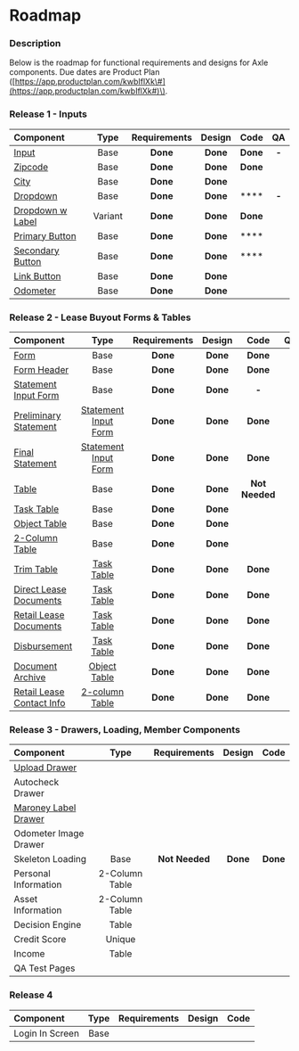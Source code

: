# Roadmap

### Description

Below is the roadmap for functional requirements and designs for Axle components. Due dates are Product Plan \([https://app.productplan.com/kwbIflXk\#](https://app.productplan.com/kwbIflXk#)\).

### Release 1 - Inputs

| Component | Type | Requirements | Design | Code | QA |
| :--- | :---: | :---: | :---: | :---: | :---: |
| [Input](../ingredients/input/) | Base | **Done** | **Done** | **Done** | **-** |
| [Zipcode ](../ingredients/input/zipcode.md) | Base  | **Done** | **Done** | **Done** |  |
| [City ](../ingredients/input/city.md) | Base  | **Done** | **Done** |  |  |
| [Dropdown](../ingredients/dropdown/) | Base  | **Done** | **Done** | \*\*\*\* | **-** |
| [Dropdown w Label](../ingredients/dropdown/dropdown-with-label.md) | Variant | **Done** | **Done** | **Done** |  |
| [Primary Button](../ingredients/button/primary-button.md) | Base  | **Done** | **Done** | \*\*\*\* |  |
| [Secondary Button](../ingredients/button/secondary-button.md) | Base  | **Done** | **Done** | \*\*\*\* |  |
| [Link Button](../ingredients/button/link-button.md) | Base  | **Done** | **Done** |  |  |
| [Odometer](../ingredients/input/odometer-mileage.md) | Base  | **Done** | **Done** |  |  |

### Release 2 - Lease Buyout Forms & Tables

| Component | Type | Requirements | Design | Code | QA |
| :--- | :---: | :---: | :---: | :---: | :--- |
| [Form](../ingredients/form/) | Base  | **Done** | **Done** | **Done** |  |
| [Form Header](../recipe/header/) | Base  | **Done** | **Done** | **Done** |  |
| [Statement Input Form](../ingredients/form/preliminary-and-final-statements.md) | Base | **Done** | **Done** | **-** |  |
| [Preliminary Statement](../recipe/form-receipe/statement-input-form-templates/lbo-preliminary-statement.md) | [Statement Input Form](../ingredients/form/preliminary-and-final-statements.md) | **Done** | **Done** | **Done** |  |
| [Final Statement](../recipe/form-receipe/statement-input-form-templates/lbo-final-statement.md) | [Statement Input Form](../ingredients/form/preliminary-and-final-statements.md) | **Done** | **Done** | **Done** |  |
| [Table](../ingredients/task-tables/) | Base | **Done** | **Done** | **Not Needed** |  |
| [Task Table](../ingredients/task-tables/task-table.md) | Base | **Done** | **Done** |  |  |
| [Object Table](../ingredients/task-tables/object-table.md) | Base | **Done** | **Done** |  |  |
| [2-Column Table](../ingredients/task-tables/contact-table.md) | Base | **Done** | **Done** |  |  |
| [Trim Table](../recipe/table-receipe/task-table-templates/trim.md) | [Task Table](../ingredients/task-tables/task-table.md) | **Done** | **Done** | **Done** |  |
| [Direct Lease Documents](../recipe/table-receipe/task-table-templates/direct-lease-documents.md) | [Task Table](../ingredients/task-tables/task-table.md) | **Done** | **Done** | **Done** |  |
| [Retail Lease Documents](../recipe/table-receipe/task-table-templates/retail-lease-documents.md) | [Task Table](../ingredients/task-tables/task-table.md) | **Done** | **Done** | **Done** |  |
| [Disbursement](../recipe/table-receipe/task-table-templates/disbursement.md) | [Task Table](../ingredients/task-tables/task-table.md) | **Done** | **Done** | **Done** |  |
| [Document Archive](../recipe/table-receipe/object-table-templates/archive.md) | [Object Table](../ingredients/task-tables/object-table.md) | **Done** | **Done** | **Done** |  |
| [Retail Lease Contact Info](../recipe/table-receipe/2-column-table-templates/retail-lease-contact-info.md) | [2-column Table](../ingredients/task-tables/contact-table.md) | **Done** | **Done** | **Done** |  |

### Release 3 - Drawers, Loading, Member Components

| Component | Type | Requirements | Design | Code |
| :--- | :---: | :---: | :---: | :---: |
| [Upload Drawer](../recipe/drawer/upload-receipe.md) |  |  |  |  |
| Autocheck Drawer |  |  |  |  |
| [Maroney Label Drawer](../recipe/drawer/drawer-trim.md) |  |  |  |  |
| Odometer Image Drawer |  |  |  |  |
| Skeleton Loading | Base | **Not** **Needed** | **Done** | **Done** |
| Personal Information | 2-Column Table |  |  |  |
| Asset Information | 2-Column Table |  |  |  |
| Decision Engine | Table |  |  |  |
| Credit Score | Unique |  |  |  |
| Income | Table |  |  |  |
| QA Test Pages |  |  |  |  |

### Release 4

| Component | Type | Requirements | Design | Code |
| :--- | :---: | :---: | :---: | :--- |
| Login In Screen | Base |  |  |  |

